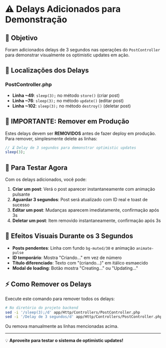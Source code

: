 # ⚠️ Delays Adicionados para Demonstração

## 🎯 Objetivo
Foram adicionados delays de 3 segundos nas operações do `PostController` para demonstrar visualmente os optimistic updates em ação.

## 📍 Localizações dos Delays

### PostController.php
- **Linha ~49**: `sleep(3);` no método `store()` (criar post)
- **Linha ~76**: `sleep(3);` no método `update()` (editar post)
- **Linha ~102**: `sleep(3);` no método `destroy()` (deletar post)

## 🚨 IMPORTANTE: Remover em Produção

Estes delays devem ser **REMOVIDOS** antes de fazer deploy em produção. Para remover, simplesmente delete as linhas:

```php
// ⏳ Delay de 3 segundos para demonstrar optimistic updates
sleep(3);
```

## 🧪 Para Testar Agora

Com os delays adicionados, você pode:

1. **Criar um post**: Verá o post aparecer instantaneamente com animação pulsante
2. **Aguardar 3 segundos**: Post será atualizado com ID real e toast de sucesso
3. **Editar um post**: Mudanças aparecem imediatamente, confirmação após 3s
4. **Deletar um post**: Item removido instantaneamente, confirmação após 3s

## 🔄 Efeitos Visuais Durante os 3 Segundos

- **Posts pendentes**: Linha com fundo `bg-muted/30` e animação `animate-pulse`
- **ID temporário**: Mostra "Criando..." em vez de número
- **Título diferenciado**: Texto com "(criando...)" em itálico esmaecido
- **Modal de loading**: Botão mostra "Creating..." ou "Updating..."

## ⚡ Como Remover os Delays

Execute este comando para remover todos os delays:

```bash
# No diretório do projeto backend
sed -i '/sleep(3);/d' app/Http/Controllers/PostController.php
sed -i '/Delay de 3 segundos/d' app/Http/Controllers/PostController.php
```

Ou remova manualmente as linhas mencionadas acima.

---
💡 **Aproveite para testar o sistema de optimistic updates!**
